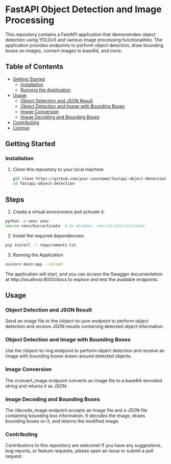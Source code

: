 # FastAPI Object Detection and Image Processing

This repository contains a FastAPI application that demonstrates object detection using YOLOv5 and various image processing functionalities. The application provides endpoints to perform object detection, draw bounding boxes on images, convert images to base64, and more.

## Table of Contents

- [Getting Started](#getting-started)
  - [Installation](#installation)
  - [Running the Application](#running-the-application)
- [Usage](#usage)
  - [Object Detection and JSON Result](#object-detection-and-json-result)
  - [Object Detection and Image with Bounding Boxes](#object-detection-and-image-with-bounding-boxes)
  - [Image Conversion](#image-conversion)
  - [Image Decoding and Bounding Boxes](#image-decoding-and-bounding-boxes)
- [Contributing](#contributing)
- [License](#license)

## Getting Started

### Installation

1. Clone this repository to your local machine:

   ```bash
   git clone https://github.com/your-username/fastapi-object-detection.git
   cd fastapi-object-detection
## Steps
1. Create a virtual environment and activate it:
```bash
python -m venv venv
source venv/bin/activate  # On Windows: venv\Scripts\activate
```
2. Install the required dependencies:
```bash
pip install -r requirements.txt
```
3. Running the Application
```bash
uvicorn main:app --reload
```
The application will start, and you can access the Swagger documentation at http://localhost:8000/docs to explore and test the available endpoints.

## Usage
### Object Detection and JSON Result
Send an image file to the /object-to-json endpoint to perform object detection and receive JSON results containing detected object information.

### Object Detection and Image with Bounding Boxes
Use the /object-to-img endpoint to perform object detection and receive an image with bounding boxes drawn around detected objects.

### Image Conversion
The /convert_image endpoint converts an image file to a base64-encoded string and returns it as JSON.

### Image Decoding and Bounding Boxes
The /decode_image endpoint accepts an image file and a JSON file containing bounding box information. It decodes the image, draws bounding boxes on it, and returns the modified image.

### Contributing
Contributions to this repository are welcome! If you have any suggestions, bug reports, or feature requests, please open an issue or submit a pull request.
